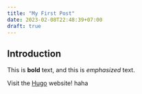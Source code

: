 ```yaml
---
title: "My First Post"
date: 2023-02-08T22:48:39+07:00
draft: true
---
```


## Introduction

This is **bold** text, and this is *emphasized* text.

Visit the [Hugo](https://gohugo.io) website! haha